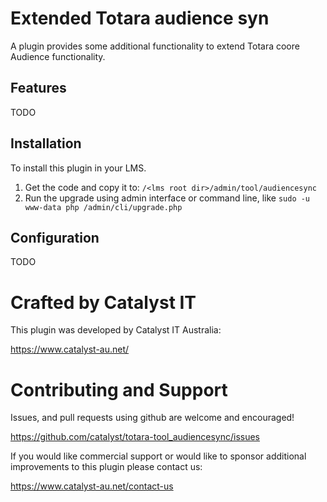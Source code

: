 # Extended Totara audience syn
A plugin provides some additional functionality to extend Totara coore Audience functionality.


## Features
TODO

## Installation
To install this plugin in your LMS.
1. Get the code and copy it to: `/<lms root dir>/admin/tool/audiencesync`
2. Run the upgrade using admin interface or command line, like `sudo -u www-data php /admin/cli/upgrade.php`

## Configuration 
TODO


# Crafted by Catalyst IT

This plugin was developed by Catalyst IT Australia:

https://www.catalyst-au.net/

# Contributing and Support

Issues, and pull requests using github are welcome and encouraged!

https://github.com/catalyst/totara-tool_audiencesync/issues

If you would like commercial support or would like to sponsor additional improvements
to this plugin please contact us:

https://www.catalyst-au.net/contact-us